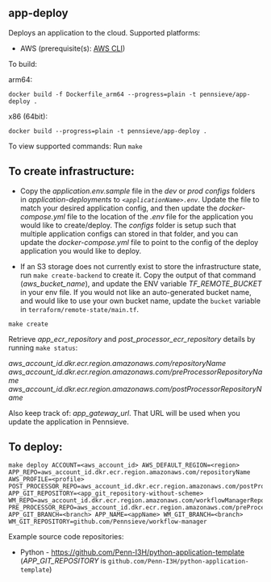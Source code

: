## app-deploy

Deploys an application to the cloud. Supported platforms:

- AWS (prerequisite(s): [AWS CLI](https://docs.aws.amazon.com/cli/latest/userguide/getting-started-install.html))

To build:

arm64:

`docker build -f Dockerfile_arm64 --progress=plain -t pennsieve/app-deploy .`

x86 (64bit):

`docker build --progress=plain -t pennsieve/app-deploy .`

To view supported commands: Run `make`

## To create infrastructure:

- Copy the *application.env.sample* file in the *dev* or *prod* *configs* folders in *application-deployments* to *`<applicationName>.env`*. Update the file to match your desired application config, and then update the *docker-compose.yml* file to the location of the *<applicationName>.env* file for the application you would like to create/deploy. The *configs* folder is setup such that multiple application configs can stored in that folder, and you can update the *docker-compose.yml* file to point to the config of the deploy application you would like to deploy.

- If an S3 storage does not currently exist to store the infrastructure state, run `make create-backend` to create it. Copy the output of that command (*aws_bucket_name*), and update the ENV variable *TF_REMOTE_BUCKET* in your env file. If you would not like an auto-generated bucket name, and would like to use your own bucket name, update the `bucket` variable in `terraform/remote-state/main.tf`.

`make create`

Retrieve *app_ecr_repository* and *post_processor_ecr_repository* details by running `make status`: 

*aws_account_id.dkr.ecr.region.amazonaws.com/repositoryName*
*aws_account_id.dkr.ecr.region.amazonaws.com/preProcessorRepositoryName*
*aws_account_id.dkr.ecr.region.amazonaws.com/postProcessorRepositoryName*

Also keep track of: *app_gateway_url*. That URL will be used when you update the application in Pennsieve.

## To deploy:

```
make deploy ACCOUNT=<aws_account_id> AWS_DEFAULT_REGION=<region> APP_REPO=aws_account_id.dkr.ecr.region.amazonaws.com/repositoryName AWS_PROFILE=<profile> POST_PROCESSOR_REPO=aws_account_id.dkr.ecr.region.amazonaws.com/postProcessorRepositoryName APP_GIT_REPOSITORY=<app_git_repository-without-scheme> WM_REPO=aws_account_id.dkr.ecr.region.amazonaws.com/workflowManagerRepositoryName PRE_PROCESSOR_REPO=aws_account_id.dkr.ecr.region.amazonaws.com/preProcessorRepositoryName APP_GIT_BRANCH=<branch> APP_NAME=<appName> WM_GIT_BRANCH=<branch> WM_GIT_REPOSITORY=github.com/Pennsieve/workflow-manager
```

Example source code repositories:

- Python - https://github.com/Penn-I3H/python-application-template (*APP_GIT_REPOSITORY* is `github.com/Penn-I3H/python-application-template`)